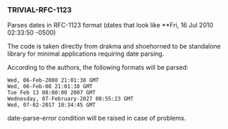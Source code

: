 ### TRIVIAL-RFC-1123

Parses dates in RFC-1123 format (dates that look like **Fri, 16 Jul 2010 02:33:50 -0500)


The code is taken directly from drakma and shoehorned to be standalone library for minimal applications requiring date parsing.

According to the authors, the following formats will be parsed:

    Wed, 06-Feb-2008 21:01:38 GMT
    Wed, 06-Feb-08 21:01:38 GMT
    Tue Feb 13 08:00:00 2007 GMT
    Wednesday, 07-February-2027 08:55:23 GMT
    Wed, 07-02-2017 10:34:45 GMT

date-parse-error condition will be raised in case of problems.
 
